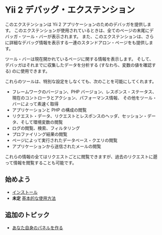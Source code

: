 Yii 2 デバッグ・エクステンション
================================

このエクステンションは Yii 2 アプリケーションのためのデバッガを提供します。
このエクステンションが使用されているときは、全てのページの末尾にデバッガ・ツール・バーが表示されます。
また、このエクステンションは、さらに詳細なデバッグ情報を表示する一連のスタンドアロン・ページをも提供します。

ツール・バーは現在開かれているページに関する情報を表示します。
そして、デバッガはそれまでに収集したデータを分析する (すなわち、変数の値を確認する) のに使用できます。

これらのツールは、特別な設定をしなくても、次のことを可能にしてくれます。

- フレームワークのバージョン、PHP バージョン、レスポンス・ステータス、現在のコントローラとアクション、パフォーマンス情報、
  その他をツール・バーによって素速く取得
- アプリケーションと PHP の構成の閲覧
- リクエスト・データ、リクエストとレスポンスのヘッダ、セッション・データ、そして環境変数の閲覧
- ログの閲覧、検索、フィルタリング
- プロファイリング結果の閲覧
- ページによって実行されたデータベース・クエリの閲覧
- アプリケーションから送信されたメールの閲覧

これらの情報の全てはリクエストごとに閲覧できますが、過去のリクエストに遡って情報を閲覧することも可能です。

始めよう
--------

* [インストール](installation.md)
* **未定** [基本的な使用方法](basic-usage.md)

追加のトピック
--------------

* [あなた自身のパネルを作る](topics-creating-your-own-panels.md)
